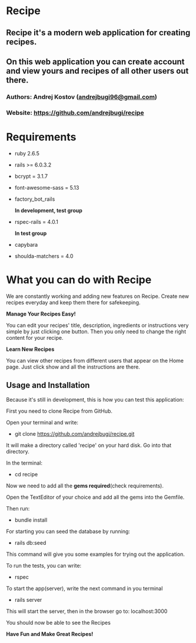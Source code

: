 # Recipe

## Recipe it's a modern web application for creating recipes.
## On this web application you can create account and view yours and recipes of all other users out there.

### Authors: Andrej Kostov (andrejbugi96@gmail.com)
### Website: https://github.com/andrejbugi/recipe


# Requirements

- ruby 2.6.5
- rails >= 6.0.3.2
- bcrypt = 3.1.7
- font-awesome-sass = 5.13
- factory_bot_rails

  **In development, test group**

- rspec-rails = 4.0.1

  **In test group**

- capybara
- shoulda-matchers = 4.0


# What you can do with Recipe

  We are constantly working and adding new features on Recipe.
  Create new recipes everyday and keep them there for safekeeping.

  **Manage Your Recipes Easy!**

  You can edit your recipes' title, description, ingredients or instructions very simple by just clicking one button.
  Then you only need to change the right content for your recipe.

  **Learn New Recipes**

  You can view other recipes from different users that appear on the Home page.
  Just click show and all the instructions are there.

## Usage and Installation

  Because it's still in development, this is how you can test this application:

  First you need to clone Recipe from GitHub.

  Open your terminal and write:
  - git clone https://github.com/andrejbugi/recipe.git

  It will make a directory called 'recipe' on your hard disk. Go into that directory.

  In the terminal:
  - cd recipe

  Now we need to add all the **gems required**(check requirements).

  Open the TextEditor of your choice and add all the gems into the Gemfile.

  Then run:
  - bundle install

  For starting you can seed the database by running:
  - rails db:seed

  This command will give you some examples for trying out the application.

  To run the tests, you can write:
  - rspec

  To start the app(server), write the next command in you terminal
  - rails server

  This will start the server, then in the browser go to: localhost:3000

  You should now be able to see the Recipes

  **Have Fun and Make Great Recipes!**
